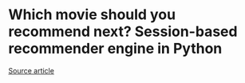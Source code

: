# Which movie should you recommend next? Session-based recommender engine in Python

[Source article](https://ml-gis-service.com/index.php/2023/09/23/which-movie-should-you-recommend-next-session-based-recommendation-engine-in-python-part-1/)